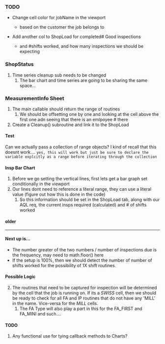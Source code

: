### TODO
- Change cell color for jobName in the viewport
  - based on the customer the job belongs to

- Add another col to ShopLoad for completed# Good inspections
  - and #shifts worked, and how many inspections we should be expecting

### ShopStatus
1. Time series cleanup sub needs to be changed
   1. The bar chart and time series are going to be sharing the same space...

### MeasurementInfo Sheet
1. The main callable should return the range of routines
   1. We should be offsetting one by one and looking at the cell above the first one adn seeing that there is an emlpoyee # there
2. Create a Cleanup() subroutine and link it to the ShopLoad

#### Test
Can we actually pass a collection of range objects?
I kind of recall that this doesnt work....
`yes, this will work but just be sure to declare the variable explcitly as a range before iterating through the collection`

#### Insp Bar Chart
1. Before we go setting the vertical lines, first lets get a bar graph set conditionally in the viewport
2. Our lines dont need to reference a literal range, they can use a literal value (figure out how this is done in the code)
   1. So this information should be set in the ShopLoad tab, along with our AQL req, the current insps required (calculated) and # of shifts worked

#### older
-----------------------------------------
#### Next up is...
- The number greater of the two numbers / number of inspections due is the frequency, may need to math.floor() here
- If the setup is 100%, then we should detect the number of number of shifts worked for the possibility of 1X shift routines.


#### Possible Logic
2. The routines that need to be captured for inspection will be determined by the cell that the job is running on. If its a *SWISS* cell, then we should be ready to check for all FA and IP routines that do not have any 'MILL' in the name. Vice-versa for the *MILL* cells.
   1. The FA Type will also play a part in this for the FA_FIRST and FA_MINI and such....

#### TODO
1. Any functional use for tying callback methods to Charts?



